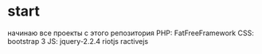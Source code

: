 # start

начинаю все проекты с этого репозитория
PHP: FatFreeFramework
CSS: bootstrap 3
JS:
jquery-2.2.4
riotjs
ractivejs
